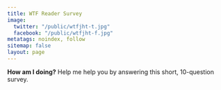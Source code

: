 ```yaml
---
title: WTF Reader Survey
image:
  twitter: "/public/wtfjht-t.jpg"
  facebook: "/public/wtfjht-f.jpg"
metatags: noindex, follow
sitemap: false
layout: page
---
```


**How am I doing?** Help me help you by answering this short, 10-question survey.

<div id="ask-form"></div><script src="https://wtfjht.coralproject.net/widgets/5a00a7ef2ed6e000018d3c4a.js"></script>